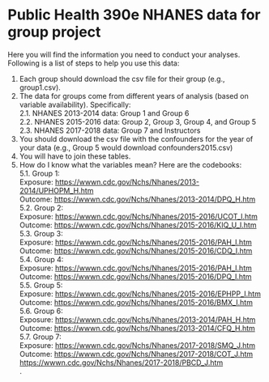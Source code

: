 # Public Health 390e NHANES data for group project  
Here you will find the information you need to conduct your analyses. Following is a list of steps to help you use this data:  
  
1. Each group should download the csv file for their group (e.g., group1.csv).  
2. The data for groups come from different years of analysis (based on variable availability). Specifically:  
  2.1. NHANES 2013-2014 data: Group 1 and Group 6  
  2.2. NHANES 2015-2016 data: Group 2, Group 3, Group 4, and Group 5  
  2.3. NHANES 2017-2018 data: Group 7 and Instructors  
3. You should download the csv file with the confounders for the year of your data (e.g., Group 5 would download confounders2015.csv)  
4. You will have to join these tables.  
5. How do I know what the variables mean? Here are the codebooks:  
  5.1. Group 1:  
  Exposure: https://wwwn.cdc.gov/Nchs/Nhanes/2013-2014/UPHOPM_H.htm  
  Outcome: https://wwwn.cdc.gov/Nchs/Nhanes/2013-2014/DPQ_H.htm  
  5.2. Group 2:  
  Exposure: https://wwwn.cdc.gov/Nchs/Nhanes/2015-2016/UCOT_I.htm  
  Outcome: https://wwwn.cdc.gov/Nchs/Nhanes/2015-2016/KIQ_U_I.htm  
  5.3. Group 3:  
  Exposure: https://wwwn.cdc.gov/Nchs/Nhanes/2015-2016/PAH_I.htm  
  Outcome: https://wwwn.cdc.gov/Nchs/Nhanes/2015-2016/CDQ_I.htm  
  5.4. Group 4:  
  Exposure: https://wwwn.cdc.gov/Nchs/Nhanes/2015-2016/PAH_I.htm  
  Outcome: https://wwwn.cdc.gov/Nchs/Nhanes/2015-2016/DPQ_I.htm  
  5.5. Group 5:  
  Exposure: https://wwwn.cdc.gov/Nchs/Nhanes/2015-2016/EPHPP_I.htm  
  Outcome: https://wwwn.cdc.gov/Nchs/Nhanes/2015-2016/BMX_I.htm  
  5.6. Group 6:  
  Exposure: https://wwwn.cdc.gov/Nchs/Nhanes/2013-2014/PAH_H.htm  
  Outcome: https://wwwn.cdc.gov/Nchs/Nhanes/2013-2014/CFQ_H.htm  
  5.7. Group 7:  
  Exposure: https://wwwn.cdc.gov/Nchs/Nhanes/2017-2018/SMQ_J.htm  
  Outcome: https://wwwn.cdc.gov/Nchs/Nhanes/2017-2018/COT_J.htm  
               https://wwwn.cdc.gov/Nchs/Nhanes/2017-2018/PBCD_J.htm  
.  
